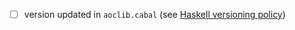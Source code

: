 * [ ] version updated in `aoclib.cabal` (see [Haskell versioning policy](https://pvp.haskell.org/))
